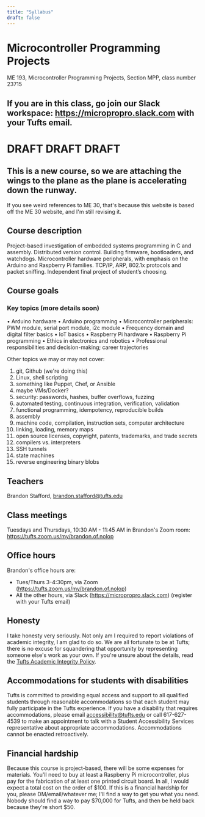 ```yaml
---
title: "Syllabus"
draft: false
---
```

# Microcontroller Programming Projects

ME 193, Microcontroller Programming Projects, Section MPP, class number 23715

## If you are in this class, go join our Slack workspace: https://micropropro.slack.com with your Tufts email.

# DRAFT DRAFT DRAFT

## This is a new course, so we are attaching the wings to the plane as the plane is accelerating down the runway.

If you see weird references to ME 30, that's because this website is based off the ME 30 website, and I'm still revising it.

## Course description

Project-based investigation of embedded systems programming in C and assembly. Distributed version control. Building firmware, bootloaders, and watchdogs. Microcontroller hardware peripherals, with emphasis on the Arduino and Raspberry Pi families. TCP/IP, ARP, 802.1x protocols and packet sniffing. Independent final project of student’s choosing.

## Course goals

### Key topics (more details soon)
•	Arduino hardware
•	Arduino programming
•	Microcontroller peripherals: PWM module, serial port module, i2c module
•	Frequency domain and digital filter basics
•	IoT basics
•	Raspberry Pi hardware
•	Raspberry Pi programming
•	Ethics in electronics and robotics
•	Professional responsibilities and decision-making; career trajectories

Other topics we may or may not cover:

1. git, Github (we're doing this)
2. Linux, shell scripting
3. something like Puppet, Chef, or Ansible
4. maybe VMs/Docker?
5. security: passwords, hashes, buffer overflows, fuzzing
6. automated testing, continuous integration, verification, validation
7. functional programming, idempotency, reproducible builds
8. assembly
9. machine code, compilation, instruction sets, computer architecture
10. linking, loading, memory maps
11. open source licenses, copyright, patents, trademarks, and trade secrets
12. compilers vs. interpreters
13. SSH tunnels
14. state machines
15. reverse engineering binary blobs

## Teachers

Brandon Stafford, brandon.stafford@tufts.edu

## Class meetings

Tuesdays and Thursdays, 10:30 AM - 11:45 AM in Brandon's Zoom room: https://tufts.zoom.us/my/brandon.of.nolop

## Office hours

Brandon's office hours are:

*   Tues/Thurs 3-4:30pm, via Zoom (https://tufts.zoom.us/my/brandon.of.nolop)
*   All the other hours, via Slack (https://micropropro.slack.com) (register with your Tufts email)

## Honesty

I take honesty very seriously. Not only am I required to report violations of academic integrity, I am glad to do so. We are all fortunate to be at Tufts; there is no excuse for squandering that opportunity by representing someone else's work as your own. If you're unsure about the details, read the [Tufts Academic Integrity Policy](https://students.tufts.edu/student-affairs/student-life-policies/academic-integrity-policy).


## Accommodations for students with disabilities

Tufts is committed to providing equal access and support to all qualified students through reasonable accommodations so that each student may fully participate in the Tufts experience. If you have a disability that requires accommodations, please email accessibility@tufts.edu or call 617-627-4539 to make an appointment to talk with a Student Accessibility Services representative about appropriate accommodations. Accommodations cannot be enacted retroactively.

## Financial hardship

Because this course is project-based, there will be some expenses for materials. You'll need to buy at least a Raspberry Pi microcontroller, plus pay for the fabrication of at least one printed circuit board. In all, I would expect a total cost on the order of $100. If this is a financial hardship for you, please DM/email/whatever me; I'll find a way to get you what you need. Nobody should find a way to pay $70,000 for Tufts, and then be held back because they're short $50. 

